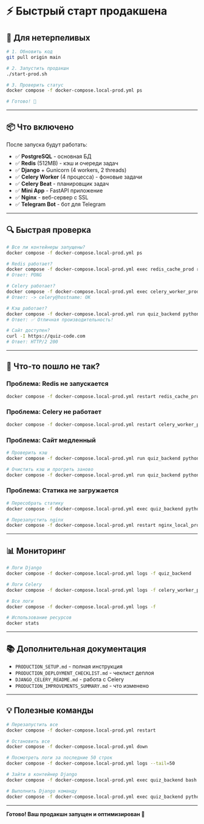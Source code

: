 # ⚡ Быстрый старт продакшена

## 🎯 Для нетерпеливых

```bash
# 1. Обновить код
git pull origin main

# 2. Запустить продакшн
./start-prod.sh

# 3. Проверить статус
docker compose -f docker-compose.local-prod.yml ps

# Готово! 🎉
```

---

## 📦 Что включено

После запуска будут работать:

- ✅ **PostgreSQL** - основная БД
- ✅ **Redis** (512MB) - кэш и очереди задач
- ✅ **Django** + Gunicorn (4 workers, 2 threads)
- ✅ **Celery Worker** (4 процесса) - фоновые задачи
- ✅ **Celery Beat** - планировщик задач
- ✅ **Mini App** - FastAPI приложение
- ✅ **Nginx** - веб-сервер с SSL
- ✅ **Telegram Bot** - бот для Telegram

---

## 🔍 Быстрая проверка

```bash
# Все ли контейнеры запущены?
docker compose -f docker-compose.local-prod.yml ps

# Redis работает?
docker compose -f docker-compose.local-prod.yml exec redis_cache_prod redis-cli ping
# Ответ: PONG

# Celery работает?
docker compose -f docker-compose.local-prod.yml exec celery_worker_prod celery -A config inspect ping
# Ответ: -> celery@hostname: OK

# Кэш работает?
docker compose -f docker-compose.local-prod.yml run quiz_backend python manage.py cache_monitor --test
# Ответ: ✅ Отличная производительность!

# Сайт доступен?
curl -I https://quiz-code.com
# Ответ: HTTP/2 200
```

---

## 🐛 Что-то пошло не так?

### Проблема: Redis не запускается
```bash
docker compose -f docker-compose.local-prod.yml restart redis_cache_prod
```

### Проблема: Celery не работает
```bash
docker compose -f docker-compose.local-prod.yml restart celery_worker_prod celery_beat_prod
```

### Проблема: Сайт медленный
```bash
# Проверить кэш
docker compose -f docker-compose.local-prod.yml run quiz_backend python manage.py cache_monitor --stats

# Очистить кэш и прогреть заново
docker compose -f docker-compose.local-prod.yml run quiz_backend python manage.py cache_monitor --clear
```

### Проблема: Статика не загружается
```bash
# Пересобрать статику
docker compose -f docker-compose.local-prod.yml exec quiz_backend python manage.py collectstatic --noinput --clear

# Перезапустить nginx
docker compose -f docker-compose.local-prod.yml restart nginx_local_prod
```

---

## 📊 Мониторинг

```bash
# Логи Django
docker compose -f docker-compose.local-prod.yml logs -f quiz_backend

# Логи Celery
docker compose -f docker-compose.local-prod.yml logs -f celery_worker_prod

# Все логи
docker compose -f docker-compose.local-prod.yml logs -f

# Использование ресурсов
docker stats
```

---

## 📚 Дополнительная документация

- `PRODUCTION_SETUP.md` - полная инструкция
- `PRODUCTION_DEPLOYMENT_CHECKLIST.md` - чеклист деплоя
- `DJANGO_CELERY_README.md` - работа с Celery
- `PRODUCTION_IMPROVEMENTS_SUMMARY.md` - что изменено

---

## 💡 Полезные команды

```bash
# Перезапустить все
docker compose -f docker-compose.local-prod.yml restart

# Остановить все
docker compose -f docker-compose.local-prod.yml down

# Посмотреть логи за последние 50 строк
docker compose -f docker-compose.local-prod.yml logs --tail=50

# Зайти в контейнер Django
docker compose -f docker-compose.local-prod.yml exec quiz_backend bash

# Выполнить Django команду
docker compose -f docker-compose.local-prod.yml exec quiz_backend python manage.py <command>
```

---

**Готово! Ваш продакшн запущен и оптимизирован 🚀**

